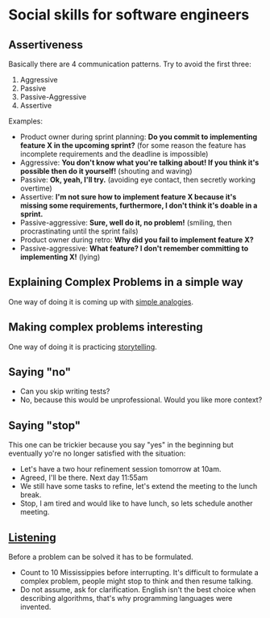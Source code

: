 # Social skills for software engineers

## Assertiveness
Basically there are 4 communication patterns. Try to avoid the first three:
1. Aggressive
2. Passive
3. Passive-Aggressive
4. Assertive

Examples:
- Product owner during sprint planning: __Do you commit to implementing feature X in the upcoming sprint?__ (for some reason the feature has incomplete requirements and the deadline is impossible)
- Aggressive: __You don't know what you're talking about! If you think it's possible then do it yourself!__ (shouting and waving)
- Passive: __Ok, yeah, I'll try.__ (avoiding eye contact, then secretly working overtime)
- Assertive: __I'm not sure how to implement feature X because it's missing some requirements, furthermore, I don't think it's doable in a sprint.__
- Passive-aggressive: __Sure, well do it, no problem!__ (smiling, then procrastinating until the sprint fails)
- Product owner during retro: __Why did you fail to implement feature X?__
- Passive-aggressive: __What feature? I don't remember committing to implementing X!__ (lying)


## Explaining Complex Problems in a simple way
One way of doing it is coming up with [simple analogies](https://web.ccsu.edu/lego-se/publications/ITiCSE2018-LegoInterfacesAndIntegration.pdf).

## Making complex problems interesting
One way of doing it is practicing [storytelling](https://en.wikipedia.org/wiki/Storytelling#In_business).

## Saying "no"
- Can you skip writing tests?
- No, because this would be unprofessional. Would you like more context?

## Saying "stop"
This one can be trickier because you say "yes" in the beginning but eventually yo're no longer satisfied with the situation:
- Let's have a two hour refinement session tomorrow at 10am.
- Agreed, I'll be there.
Next day 11:55am
- We still have some tasks to refine, let's extend the meeting to the lunch break.
- Stop, I am tired and would like to have lunch, so lets schedule another meeting.

## [Listening](https://en.wikipedia.org/wiki/Active_listening)
Before a problem can be solved it has to be formulated.
- Count to 10 Mississippies before interrupting. It's difficult to formulate a complex problem, people might stop to think and then resume talking.
- Do not assume, ask for clarification. English isn't the best choice when describing algorithms, that's why programming languages were invented.



